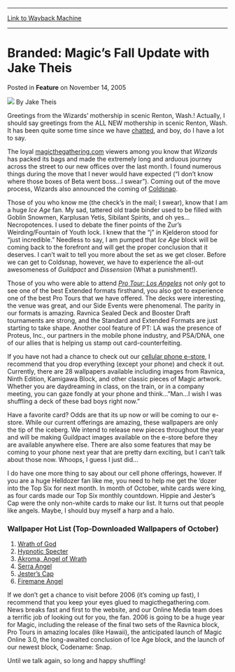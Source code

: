 
---
[Link to Wayback Machine](https://web.archive.org/web/20200923133914/https://magic.wizards.com/en/articles/archive/feature/branded-magic%E2%80%99s-fall-update-jake-theis-2005-11-14)

[_metadata_:author]:- "Jake Theis"
[_metadata_:description]:- "Greetings from the Wizards’ mothership in scenic Renton, Wash.! Actually, I should say greetings from the ALL NEW mothership in scenic Renton, Wash. It has been quite some time since we have chatted, and boy, do I have a lot to say."
[_metadata_:generator]:- "Drupal 7 (http://drupal.org)"
[_metadata_:publish_date]:- "2005-11-14"
[_metadata_:title]:- "Branded: Magic’s Fall Update with Jake Theis"
[_metadata_:wayback_capture_timestamp]:- "2020-09-23 13:39:14+00:00"
[_metadata_:wayback_raw_url]:- "https://web.archive.org/web/20200923133914id_/https://magic.wizards.com/en/articles/archive/feature/branded-magic%E2%80%99s-fall-update-jake-theis-2005-11-14"
[_metadata_:wayback_url]:- "https://magic.wizards.com/en/articles/archive/feature/branded-magic%E2%80%99s-fall-update-jake-theis-2005-11-14"
---


Branded: Magic’s Fall Update with Jake Theis
============================================



 Posted in **Feature**
 on November 14, 2005 






![](https://media.magic.wizards.com/styles/auth_small/public/images/person/authorpic_JakeTheis.jpg)
By Jake Theis











Greetings from the Wizards’ mothership in scenic Renton, Wash.! Actually, I should say greetings from the ALL NEW mothership in scenic Renton, Wash. It has been quite some time since we have [chatted](/en/articles/archive/branded-2005-09-09), and boy, do I have a lot to say.


The loyal [magicthegathering.com](http://www.magicthegathering.com) viewers among you know that *Wizards* has packed its bags and made the extremely long and arduous journey across the street to our new offices over the last month. I found numerous things during the move that I never would have expected (“I don’t know where those boxes of Beta went boss…I swear”). Coming out of the move process, Wizards also announced the coming of [Coldsnap](/en/node/632201).


Those of you who know me (the check’s in the mail; I swear), know that I am a huge *Ice Age* fan. My sad, tattered old trade binder used to be filled with Goblin Snowmen, Karplusan Yetis, Sibilant Spirits, and oh yes…Necropotences. I used to debate the finer points of the Zur’s Weirding/Fountain of Youth lock. I knew that the “j” in Kjelderon stood for “just incredible.” Needless to say, I am pumped that *Ice Age* block will be coming back to the forefront and will get the proper conclusion that it deserves. I can’t wait to tell you more about the set as we get closer. Before we can get to Coldsnap, however, we have to experience the all-out awesomeness of *Guildpact* and *Dissension* (What a punishment!).


Those of you who were able to attend [*Pro Tour: Los Angeles*](/en/events/coverage/starring-role-antoine-ruel) not only got to see one of the best Extended formats firsthand, you also got to experience one of the best Pro Tours that we have offered. The decks were interesting, the venue was great, and our Side Events were phenomenal. The parity in our formats is amazing. Ravnica Sealed Deck and Booster Draft tournaments are strong, and the Standard and Extended Formats are just starting to take shape. Another cool feature of PT: LA was the presence of Proteus, Inc., our partners in the mobile phone industry, and PSA/DNA, one of our allies that is helping us stamp out card-counterfeiting.


If you have not had a chance to check out our [cellular phone e-store](http://magic.ecms.proteus.com/), I recommend that you drop everything (except your phone) and check it out. Currently, there are 28 wallpapers available including images from Ravnica, Ninth Edition, Kamigawa Block, and other classic pieces of Magic artwork. Whether you are daydreaming in class, on the train, or in a company meeting, you can gaze fondly at your phone and think…”Man…I wish I was shuffling a deck of these bad boys right now.”


Have a favorite card? Odds are that its up now or will be coming to our e-store. While our current offerings are amazing, these wallpapers are only the tip of the iceberg. We intend to release new pieces throughout the year and will be making Guildpact images available on the e-store before they are available anywhere else. There are also some features that may be coming to your phone next year that are pretty darn exciting, but I can’t talk about those now. Whoops, I guess I just did…


I do have one more thing to say about our cell phone offerings, however. If you are a huge Helldozer fan like me, you need to help me get the ‘dozer into the Top Six for next month. In month of October, white cards were king, as four cards made our Top Six monthly countdown. Hippie and Jester’s Cap were the only non-white cards to make our list. It turns out that people like angels. Maybe, I should buy myself a harp and a halo.


### Wallpaper Hot List (Top-Downloaded Wallpapers of October)


1. [Wrath of God](/en/articles/archive/wallpapers-wonder-runoff-polls-2004-04-16)
2. [Hypnotic Specter](/en/articles/archive/wallpapers-wonder-runoff-polls-2004-04-16)
3. [Akroma, Angel of Wrath](/en/articles/archive/wallpapers-wonder-runoff-polls-2004-04-16)
4. [Serra Angel](/en/articles/archive/wallpapers-wonder-runoff-polls-2004-04-16)
5. [Jester’s Cap](/en/articles/archive/wallpapers-wonder-runoff-polls-2004-04-16)
6. [Firemane Angel](/en/articles/archive/wallpapers-wonder-runoff-polls-2004-04-16)

If we don’t get a chance to visit before 2006 (it’s coming up fast), I recommend that you keep your eyes glued to magicthegathering.com. News breaks fast and first to the website, and our Online Media team does a terrific job of looking out for you, the fan. 2006 is going to be a huge year for Magic, including the release of the final two sets of the Ravnica block, Pro Tours in amazing locales (like Hawaii), the anticipated launch of Magic Online 3.0, the long-awaited conclusion of Ice Age block, and the launch of our newest block, Codename: Snap.


Until we talk again, so long and happy shuffling!







